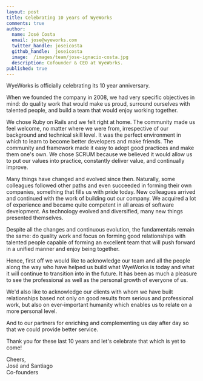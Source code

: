 ```yaml
---
layout: post
title: Celebrating 10 years of WyeWorks
comments: true
author:
  name: José Costa
  email: jose@wyeworks.com
  twitter_handle: joseicosta
  github_handle:  joseicosta
  image:  /images/team/jose-ignacio-costa.jpg
  description: Cofounder & CEO at WyeWorks.
published: true
---
```


WyeWorks is officially celebrating its 10 year anniversary.

When we founded the company in 2008, we had very specific objectives in mind: do quality work that would make us proud, surround ourselves with talented people, and build a team that would enjoy working together.

We chose Ruby on Rails and we felt right at home. The community made us feel welcome, no matter where we were from, irrespective of our background and technical skill level. It was the perfect environment in which to learn to become better developers and make friends. The community and framework made it easy to adopt good practices and make them one's own.
We chose SCRUM because we believed it would allow us to put our values into practice, constantly deliver value, and continually improve.

<!--more-->

Many things have changed and evolved since then. Naturally, some colleagues followed other paths and even succeeded in forming their own companies, something that fills us with pride today. New colleagues arrived and continued with the work of building out our company. We acquired a lot of experience and became quite competent in all areas of software development. As technology evolved and diversified, many new things presented themselves.

Despite all the changes and continuous evolution, the fundamentals remain the same: do quality work and focus on forming good relationships with talented people capable of forming an excellent team that will push forward in a unified manner and enjoy being together.

Hence, first off we would like to acknowledge our team and all the people along the way who have helped us build what WyeWorks is today and what it will continue to transition into in the future. It has been as much a pleasure to see the professional as well as the personal growth of everyone of us.

We'd also like to acknowledge our clients with whom we have built relationships based not only on good results from serious and professional work, but also on ever-important humanity which enables us to relate on a more personal level.

And to our partners for enriching and complementing us day after day so that we could provide better service.

Thank you for these last 10 years and let's celebrate that which is yet to come!

Cheers, <br />
José and Santiago <br />
Co-founders
